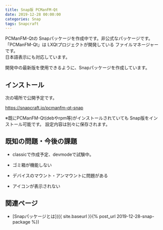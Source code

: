 ```yaml
---
title: Snap版 PCManFM-Qt
date: 2019-12-28 00:00:00
categories: Snap
tags: Snapcraft
---
```


PCManFM-Qtの Snapパッケージを作成中です。非公式なパッケージです。  
「PCManFM-Qt」は LXQtプロジェクトが開発している ファイルマネージャーです。  
日本語表示にも対応しています。

開発中の最新版を使用できるように、Snapパッケージを作成しています。

## インストール

次の場所で公開予定です。

<https://snapcraft.io/pcmanfm-qt-snap>

※既にPCManFM-Qt(debやrpm等)がインストールされていても Snap版をインストール可能です。
設定内容は別々に保存されます。

## 既知の問題・今後の課題

* classicで作成予定、devmodeで試験中。

* ゴミ箱が機能しない
* デバイスのマウント・アンマウントに問題がある
* アイコンが表示されない

## 関連ページ

- [Snapパッケージとは]({{ site.baseurl }}{% post_url 2019-12-28-snap-package %})
